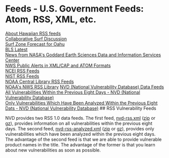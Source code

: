 # Feeds - U.S. Government Feeds: Atom, RSS, XML, etc.   


[About Hawaiian RSS feeds](http://www.prh.noaa.gov/hnl/pages/aboutrss.php)  
[Collaborative Surf Discussion](http://www.prh.noaa.gov/hnl/xml/SurfDiscussion.xml)  
[Surf Zone Forecast for Oahu](http://www.prh.noaa.gov/hnl/xml/Surf.xml)  
[BLS Latest](https://www.bls.gov/feed/bls_latest.rss)  
[News from NASA's Goddard Earth Sciences Data and Information Services Center](https://disc.gsfc.nasa.gov/gesNews/aggregator/RSS)  
[NWS Public Alerts in XML/CAP and ATOM Formats](https://alerts.weather.gov/)  
[NCEI RSS Feeds](https://www.nodc.noaa.gov/rss/)  
[NIST RSS Feeds](https://www.nist.gov/pao/nist-rss-feeds)  
[NOAA Central Library RSS Feeds](https://www.lib.noaa.gov/rss.html)  
[NOAA's NWS RSS Library](http://www.nws.noaa.gov/rss/)
[NVD (National Vulnerability Database) Data Feeds](https://nvd.nist.gov/vuln/data-feeds)  
[All Vulnerabilities Within the Previous Eight Days - NVD (National Vulnerability Database)](https://nvd.nist.gov/download/nvd-rss.xml)  
[Only Vulnerabilities Which Have Been Analyzed Within the Previous Eight Dats - NVD (National Vulnerability Database)](https://nvd.nist.gov/download/nvd-rss-analyzed.xml) ## RSS Vulnerability Feeds

NVD provides two RSS 1.0 data feeds. The first feed, [nvd-rss.xml](https://nvd.nist.gov/download/nvd-rss.xml) ([zip](https://nvd.nist.gov/download/nvd-rss.xml.zip) or [gz](https://nvd.nist.gov/download/nvd-rss.xml.gz)), provides information on all vulnerabilities within the previous eight days. The second feed, [nvd-rss-analyzed.xml](https://nvd.nist.gov/download/nvd-rss-analyzed.xml) ([zip](https://nvd.nist.gov/download/nvd-rss-analyzed.xml.zip) or [gz](https://nvd.nist.gov/download/nvd-rss-analyzed.xml.gz)), provides only vulnerabilities which have been analyzed within the previous eight days. The advantage of the second feed is that we are able to provide vulnerable product names in the title. The advantage of the former is that you learn about new vulnerabilities as soon as possible.